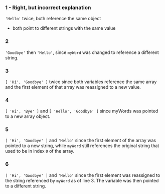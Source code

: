 ### 1 - Right, but incorrect explanation
`'Hello'` twice, both reference the same object
  - both point to different strings with the same value

### 2
`'Goodbye'` then `'Hello'`, since `myWord` was changed to reference a different
string.

### 3
`[ 'Hi', 'Goodbye' ]` twice since both variables reference the same array and the
first element of that array was reassigned to a new value.

### 4
`[ 'Hi', 'Bye' ]` and `[ 'Hello', 'Goodbye' ]` since myWords was pointed to a
new array object.

### 5
`[ 'Hi', 'Goodbye' ]` and `'Hello'` since the first element of the array was
pointed to a new string, while `myWord` still references the original string
that used to be in index `0` of the array.

### 6
`[ 'Hi', 'Goodbye' ]` and `'Hello'` since the first element was reassigned to
the string referenced by `myWord` as of line 3. The variable was then pointed to
a different string.